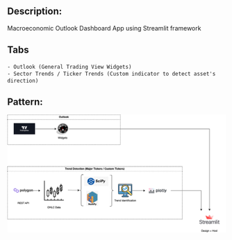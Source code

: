 ## Description:
Macroeconomic Outlook Dashboard App using Streamlit framework

## Tabs
    - Outlook (General Trading View Widgets)
    - Sector Trends / Ticker Trends (Custom indicator to detect asset's direction)


## Pattern:
![alt text](images/MacroDash.png)
